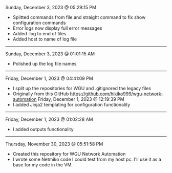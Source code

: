 Sunday, December 3, 2023 @ 05:29:15 PM
- Splitted commands from file and straight command to fix show configuration commands
- Error logs now display full error messages
- Added .log to end of files
- Added host to name of log file
---
Sunday, December 3, 2023 @ 01:01:15 AM
- Polished up the log file names
---
Friday, December 1, 2023 @ 04:41:09 PM
- I split up the repositories for WGU and .gitignored the legacy files
- Originally from this GitHub https://github.com/hikiko999/wgu-network-automation
Friday, December 1, 2023 @ 12:19:39 PM
- I added Jinja2 templating for configuration functionality
---
Friday, December 1, 2023 @ 01:02:28 AM
- I added outputs functionality
---
Thursday, November 30, 2023 @ 05:51:58 PM
- Created this repository for WGU Network Automation
- I wrote some Netmiko code I could test from my host pc. I'll use it as a base for my code in the VM. 
